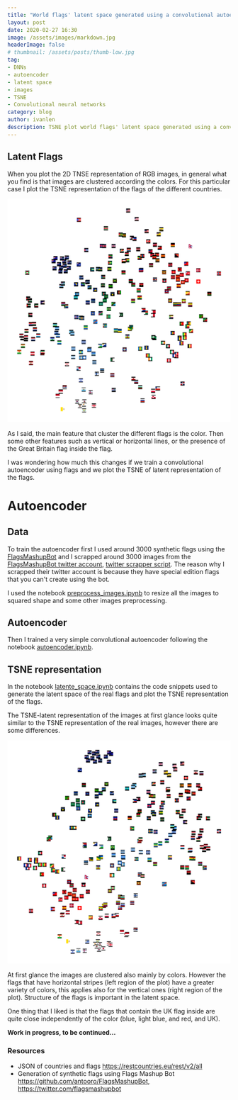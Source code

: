 ```yaml
---
title: "World flags' latent space generated using a convolutional autoencoder of flags"
layout: post
date: 2020-02-27 16:30
image: /assets/images/markdown.jpg
headerImage: false
# thumbnail: /assets/posts/thumb-low.jpg
tag:
- DNNs
- autoencoder
- latent space
- images
- TSNE
- Convolutional neural networks
category: blog
author: ivanlen
description: TSNE plot world flags' latent space generated using a convolutional autoencoder of flags
---
```



## Latent Flags

When you plot the 2D TNSE representation of RGB images, in general what you find is that images are clustered according the colors. For this particular case I plot the TSNE representation of the flags of the different countries.

![TNSE representation of the country flags](/assets/posts/latent_flag/tsne_real.png "Title")

As I said, the main feature that cluster the different flags is the color. Then some other features such as vertical or horizontal lines, or the presence of the Great Britain flag inside the flag.

I was wondering how much this changes if we train a convolutional autoencoder using flags and we plot the TSNE of latent representation of the flags.

# Autoencoder

## Data

To train the autoencoder first I used around 3000 synthetic flags using the [FlagsMashupBot](https://github.com/antooro/FlagsMashupBot) and I scrapped around 3000 images from the [FlagsMashupBot twitter account](https://twitter.com/flagsmashupbot
), [twitter scrapper script](https://github.com/ivanlen/latent_flag/blob/master/twitter_scrapper.ipynb).
The reason why I scrapped their twitter account is because they have special edition flags that you can't create using the bot.

I used the notebook [preprocess_images.ipynb](https://github.com/ivanlen/latent_flag/blob/master/preprocess_images.ipynb) to resize all the images to squared shape and some other images preprocessing.

## Autoencoder
Then I trained a very simple convolutional autoencoder following the notebook [autoencoder.ipynb](https://github.com/ivanlen/latent_flag/blob/master/autoencoder.ipynb).


## TSNE representation
In the notebook
[latente_space.ipynb](https://github.com/ivanlen/latent_flag/blob/master/latent_space.ipynb) contains the code snippets used to generate the latent space of the real flags and plot the TSNE representation of the flags.

The TSNE-latent representation of the images at first glance looks quite similar to the TSNE representation of the real images, however there are some differences.


![TNSE-latent representation of the country flags](/assets/posts/latent_flag/tsne_latent_6000.png)

At first glance the images are clustered also mainly by colors.
However the flags that have horizontal stripes (left region of the plot) have a greater variety of colors, this applies also for the vertical ones (right region of the plot). Structure of the flags is important in the latent space.

One thing that I liked is that the flags that contain the UK flag inside are quite close independently of the color (blue, light blue, and red, and UK).

__Work in progress, to be continued...__



### Resources

- JSON of countries and flags https://restcountries.eu/rest/v2/all
- Generation of synthetic flags using Flags Mashup Bot https://github.com/antooro/FlagsMashupBot, https://twitter.com/flagsmashupbot
